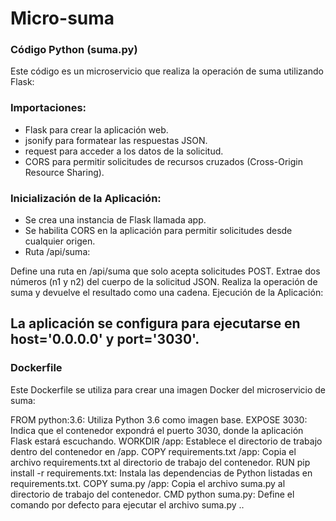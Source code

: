# Micro-suma

### Código Python (suma.py)
Este código es un microservicio que realiza la operación de suma utilizando Flask:

### Importaciones:

- Flask para crear la aplicación web.
- jsonify para formatear las respuestas JSON.
- request para acceder a los datos de la solicitud.
- CORS para permitir solicitudes de recursos cruzados (Cross-Origin Resource Sharing).

### Inicialización de la Aplicación:

- Se crea una instancia de Flask llamada app.
- Se habilita CORS en la aplicación para permitir solicitudes desde cualquier origen.
- Ruta /api/suma:

Define una ruta en /api/suma que solo acepta solicitudes POST.
Extrae dos números (n1 y n2) del cuerpo de la solicitud JSON.
Realiza la operación de suma y devuelve el resultado como una cadena.
Ejecución de la Aplicación:

La aplicación se configura para ejecutarse en host='0.0.0.0' y port='3030'.
---

### Dockerfile

Este Dockerfile se utiliza para crear una imagen Docker del microservicio de suma:

FROM python:3.6: Utiliza Python 3.6 como imagen base.
EXPOSE 3030: Indica que el contenedor expondrá el puerto 3030, donde la aplicación Flask estará escuchando.
WORKDIR /app: Establece el directorio de trabajo dentro del contenedor en /app.
COPY requirements.txt /app: Copia el archivo requirements.txt al directorio de trabajo del contenedor.
RUN pip install -r requirements.txt: Instala las dependencias de Python listadas en requirements.txt.
COPY suma.py /app: Copia el archivo suma.py al directorio de trabajo del contenedor.
CMD python suma.py: Define el comando por defecto para ejecutar el archivo suma.py ..

